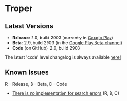# Troper
## Latest Versions
* **Release**: 2.9, build 2903 (currently in [Google Play](https://play.google.com/store/apps/details?id=ambious.androidtroper))
* **Beta**: 2.9, build 2903 (in the [Google Play Beta channel](https://play.google.com/apps/testing/ambious.androidtroper))
* **Code** (on GitHub): 2.9, build 2903

The latest 'code' level changelog is always available [here!](https://github.com/eladavron/AndroidTroper2/blob/master/app/src/main/assets/changelog)

## Known Issues
R - Release, B - Beta, C - Code
* [There is no implementation for search errors](https://github.com/eladavron/AndroidTroper2/issues/2/) (R, B, C)